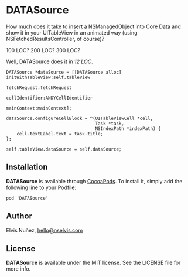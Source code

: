 DATASource
=================================

How much does it take to insert a NSManagedObject into Core Data and show it in your UITableView in an animated way (using NSFetchedResultsController, of course)?

100 LOC? 200 LOC? 300 LOC?

Well, DATASource does it in *12 LOC*.

``` objc
DATASource *dataSource = [[DATASource alloc] initWithTableView:self.tableView
                                                  fetchRequest:fetchRequest
                                                cellIdentifier:ANDYCellIdentifier
                                                   mainContext:mainContext];

dataSource.configureCellBlock = ^(UITableViewCell *cell,
                                  Task *task,
                                  NSIndexPath *indexPath) {
    cell.textLabel.text = task.title;
};

self.tableView.dataSource = self.dataSource;
```

## Installation

**DATASource** is available through [CocoaPods](http://cocoapods.org). To install it, simply add the following line to your Podfile:

`pod 'DATASource'`

## Author

Elvis Nuñez, hello@nselvis.com

## License

**DATASource** is available under the MIT license. See the LICENSE file for more info.
